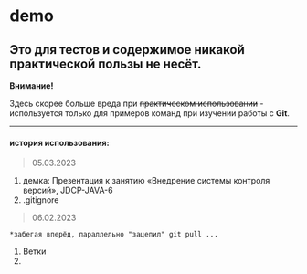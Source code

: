 # demo
## Это для тестов и содержимое никакой практической пользы не несёт.
**Внимание!** 

Здесь скорее больше вреда при ~~практическом использовании~~ - используется только для примеров команд при изучении работы с **Git**.
***
#### история использования:
> 05.03.2023
1. демка: Презентация к занятию «Внедрение системы контроля версий», JDCP-JAVA-6
1. .gitignore
> 06.02.2023

  `*забегая вперёд, параллельно "зацепил" git pull ...`
1. Ветки
2. 
